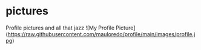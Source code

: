 # pictures
Profile pictures and all that jazz
![My Profile Picture]
(https://raw.githubusercontent.com/mauloredo/profile/main/images/profile.jpg)
